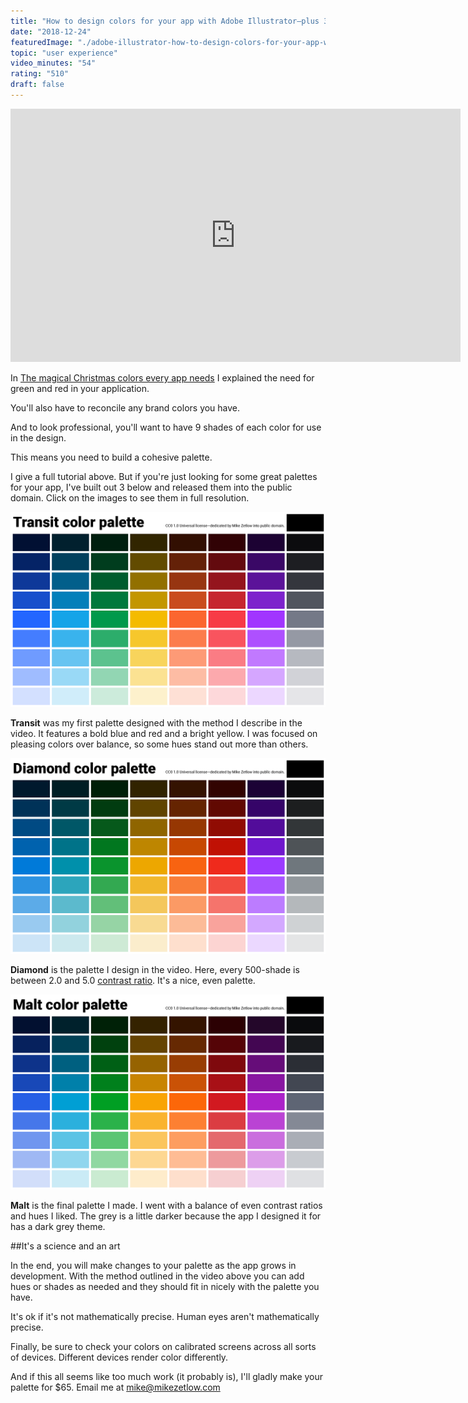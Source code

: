 ```yaml
---
title: "How to design colors for your app with Adobe Illustrator—plus 3 free palettes"
date: "2018-12-24"
featuredImage: "./adobe-illustrator-how-to-design-colors-for-your-app-with-adobe-illustrator-plus-3-free-palettes.png"
topic: "user experience"
video_minutes: "54"
rating: "510"
draft: false
---
```


<iframe width="720" height="405" src="https://www.youtube.com/embed/M57c0kP4Jo4?rel=0" frameborder="0" allow="autoplay; encrypted-media" allowfullscreen></iframe>

In [The magical Christmas colors every app needs](/the-magical-christmas-colors-every-app-needs/) I explained the need for green and red in your application.

You'll also have to reconcile any brand colors you have.

And to look professional, you'll want to have 9 shades of each color for use in the design.

This means you need to build a cohesive palette.

I give a full tutorial above. But if you're just looking for some great palettes for your app, I've built out 3 below and released them into the public domain. Click on the images to see them in full resolution.

![](transit-how-to-design-colors-for-your-app-with-adobe-illustrator-plus-3-free-palettes.png)

**Transit** was my first palette designed with the method I describe in the video. It features a bold blue and red and a bright yellow. I was focused on pleasing colors over balance, so some hues stand out more than others.

![](diamond-how-to-design-colors-for-your-app-with-adobe-illustrator-plus-3-free-palettes.png)

**Diamond** is the palette I design in the video. Here, every 500-shade is between 2.0 and 5.0 [contrast ratio](https://webaim.org/resources/contrastchecker/). It's a nice, even palette.

![](malt-how-to-design-colors-for-your-app-with-adobe-illustrator-plus-3-free-palettes.png)

**Malt** is the final palette I made. I went with a balance of even contrast ratios and hues I liked. The grey is a little darker because the app I designed it for has a dark grey theme.

##It's a science and an art

In the end, you will make changes to your palette as the app grows in development. With the method outlined in the video above you can add hues or shades as needed and they should fit in nicely with the palette you have.

It's ok if it's not mathematically precise. Human eyes aren't mathematically precise.

Finally, be sure to check your colors on calibrated screens across all sorts of devices. Different devices render color differently.

And if this all seems like too much work (it probably is), I'll gladly make your palette for $65. Email me at mike@mikezetlow.com